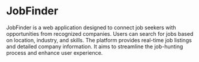 # JobFinder
JobFinder is a web application designed to connect job seekers with opportunities from recognized companies. Users can search for jobs based on location, industry, and skills. The platform provides real-time job listings and detailed company information. It aims to streamline the job-hunting process and enhance user experience.
